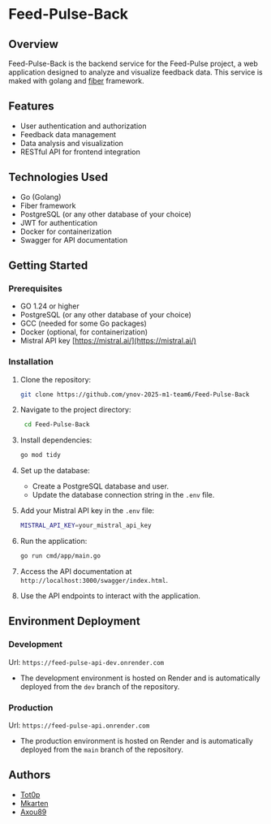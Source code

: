 # Feed-Pulse-Back

## Overview

Feed-Pulse-Back is the backend service for the Feed-Pulse project, a web application designed to analyze and visualize feedback data. This service is maked with golang and [fiber](https://gofiber.io/) framework.


## Features

- User authentication and authorization
- Feedback data management
- Data analysis and visualization
- RESTful API for frontend integration


## Technologies Used

- Go (Golang)
- Fiber framework
- PostgreSQL (or any other database of your choice)
- JWT for authentication
- Docker for containerization
- Swagger for API documentation

## Getting Started

### Prerequisites

- GO 1.24 or higher
- PostgreSQL (or any other database of your choice)
- GCC (needed for some Go packages)
- Docker (optional, for containerization)
- Mistral API key [https://mistral.ai/](https://mistral.ai/)

### Installation

1. Clone the repository:
   ```bash
   git clone https://github.com/ynov-2025-m1-team6/Feed-Pulse-Back
   ```
2. Navigate to the project directory:
   ```bash
    cd Feed-Pulse-Back
    ```
3. Install dependencies:
    ```bash
    go mod tidy
    ```
4. Set up the database:
    - Create a PostgreSQL database and user.
    - Update the database connection string in the `.env` file.

5. Add your Mistral API key in the `.env` file:
    ```bash
    MISTRAL_API_KEY=your_mistral_api_key
    ```
6. Run the application:
    ```bash
    go run cmd/app/main.go
    ```

7. Access the API documentation at `http://localhost:3000/swagger/index.html`.

8. Use the API endpoints to interact with the application.

## Environment Deployment

### Development

Url: `https://feed-pulse-api-dev.onrender.com`

- The development environment is hosted on Render and is automatically deployed from the `dev` branch of the repository.

### Production

Url: `https://feed-pulse-api.onrender.com`

- The production environment is hosted on Render and is automatically deployed from the `main` branch of the repository.

## Authors

- [Tot0p](https://github.com/tot0p)
- [Mkarten](https://github.com/mkarten)
- [Axou89](https://github.com/Axou89)